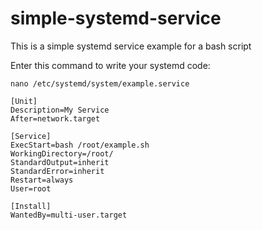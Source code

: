 # simple-systemd-service
This is a simple systemd service example for a bash script

Enter this command to write your systemd code:

```nano /etc/systemd/system/example.service```

```
[Unit]
Description=My Service
After=network.target

[Service]
ExecStart=bash /root/example.sh
WorkingDirectory=/root/
StandardOutput=inherit
StandardError=inherit
Restart=always
User=root

[Install]
WantedBy=multi-user.target
```
